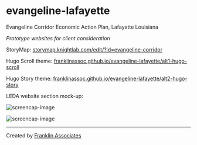 # evangeline-lafayette
 Evangeline Corridor Economic Action Plan, Lafayette Louisiana

 *Prototype websites for client consideration*
 
 StoryMap: 
 [storymap.knightlab.com/edit/?id=evangeline-corridor](https://storymap.knightlab.com/edit/?id=evangeline-corridor)
 
 Hugo Scroll theme: 
 [franklinassoc.github.io/evangeline-lafayette/alt1-hugo-scroll](https://franklinassoc.github.io/evangeline-lafayette/alt1-hugo-scroll/public/)
 
 Hugo Story theme: 
 [franklinassoc.github.io/evangeline-lafayette/alt2-hugo-story](https://franklinassoc.github.io/evangeline-lafayette/alt2-hugo-story/public/)
 
 LEDA website section mock-up: 
 
 ![screencap-image](https://franklinassoc.github.io/evangeline-lafayette/alt3-LEDA_website/public/alt-3_in_LEDA_website_v1_Page_1.jpg)
 
  ![screencap-image](https://franklinassoc.github.io/evangeline-lafayette/alt3-LEDA_website/public/alt-3_in_LEDA_website_v1_Page_2.jpg)
 
 ---
 
 Created by [Franklin Associates](https://www.franklinassociates.com/)
